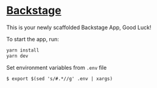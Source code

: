 # [Backstage](https://backstage.io)

This is your newly scaffolded Backstage App, Good Luck!

To start the app, run:

```sh
yarn install
yarn dev
```

Set environment variables from `.env` file

```
$ export $(sed 's/#.*//g' .env | xargs)
```
